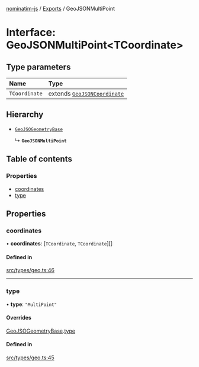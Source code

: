 [nominatim-js](../README.md) / [Exports](../modules.md) / GeoJSONMultiPoint

# Interface: GeoJSONMultiPoint<TCoordinate\>

## Type parameters

| Name | Type |
| :------ | :------ |
| `TCoordinate` | extends [`GeoJSONCoordinate`](../modules.md#geojsoncoordinate) |

## Hierarchy

- [`GeoJSOGeometryBase`](GeoJSOGeometryBase.md)

  ↳ **`GeoJSONMultiPoint`**

## Table of contents

### Properties

- [coordinates](GeoJSONMultiPoint.md#coordinates)
- [type](GeoJSONMultiPoint.md#type)

## Properties

### coordinates

• **coordinates**: [`TCoordinate`, `TCoordinate`][]

#### Defined in

[src/types/geo.ts:46](https://github.com/blksnk/nominatim-js/blob/2f25718/src/types/geo.ts#L46)

___

### type

• **type**: ``"MultiPoint"``

#### Overrides

[GeoJSOGeometryBase](GeoJSOGeometryBase.md).[type](GeoJSOGeometryBase.md#type)

#### Defined in

[src/types/geo.ts:45](https://github.com/blksnk/nominatim-js/blob/2f25718/src/types/geo.ts#L45)
